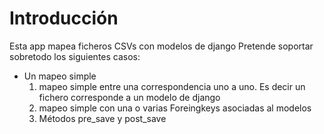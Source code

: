 # Introducción
Esta app mapea ficheros CSVs con modelos de django
Pretende soportar sobretodo los siguientes casos:
- Un mapeo simple
  1. mapeo simple entre una correspondencia uno a uno.
     Es decir un fichero corresponde a un modelo de django
  2. mapeo simple con una o varias Foreingkeys asociadas al modelos
  3. Métodos pre_save y post_save
